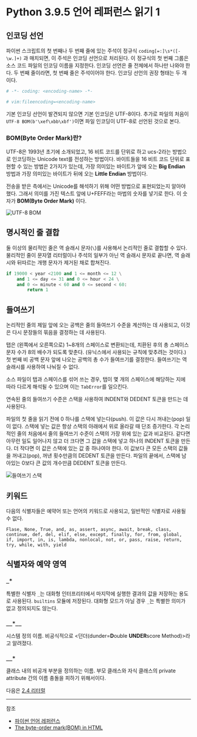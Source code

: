 # Python 3.9.5 언어 레퍼런스 읽기 1

## 인코딩 선언

파이썬 스크립트의 첫 번째나 두 번째 줄에 있는 주석이 정규식 `coding[=:]\s*([-\w.]+)` 과 매치되면, 이 주석은 인코딩 선언으로 처리된다. 이 정규식의 첫 번째 그룹은 소스 코드 파일의 인코딩 이름을 지정한다. 인코딩 선언은 줄 전체에서 하나만 나와야 한다. 두 번째 줄이라면, 첫 번째 줄은 주석이어야 한다. 인코딩 선언의 권장 형태는 두 개이다.

```python
# -*- coding: <encoding-name> -*-
```

```python
# vim:fileencoding=<encoding-name>
```

기본 인코딩 선언이 발견되지 않으면 기본 인코딩은 UTF-8이다. 추가로 파일의 처음이 `UTF-8 BOM(b'\xef\xbb\xbf')`이면 파일 인코딩이 UTF-8로 선언된 것으로 본다.

### BOM(Byte Order Mark)란?

UTF-8은 1993년 초기에 소개되었고, 16 비트 코드를 단위로 하고 ucs-2라는 방법으로 인코딩하는 Unicode text를 전성하는 방법이다. 바이트들을 16 비트 코드 단위로 표현할 수 있는 방법은 2가지가 있는데, 가장 의미있는 바이트가 앞에 오는 **Big Endian** 방법과 가장 의미있는 바이트가 뒤에 오는 **Little Endian** 방법이다.

전송을 받은 측에서는 Unicode를 해석하기 위해 어떤 방법으로 표현되었는지 알아야 했다. 그래서 의미를 가진 텍스트 앞에 U+FEFF라는 마법의 숫자를 넣기로 한다. 이 숫자가 **BOM(Byte Order Mark)** 이다.

![UTF-8 BOM](https://www.w3.org/International/questions/images/bom.png)

## 명시적인 줄 결합

둘 이상의 물리적인 줄은 역 슬래시 문자(`\`)를 사용해서 논리적인 줄로 결합할 수 있다. 물리적인 줄이 문자열 리터럴이나 주석의 일부가 아닌 역 슬래시 문자로 끝나면, 역 슬래시와 뒤따르는 개행 문자가 제거된 채로 합쳐진다. 

```python
if 19000 < year <2100 and 1 <= month <= 12 \
    and 1 <= day <= 31 and 0 <= hour < 24 \
    and 0 <= minute < 60 and 0 <= second < 60:
        return 1
```

## 들여쓰기

논리적인 줄의 제일 앞에 오는 공백은 줄의 들여쓰기 수준을 계산하는 데 사용되고, 이것은 다시 문장들의 묶음을 결정하는 데 사용된다.

탭은 (왼쪽에서 오른쪽으로) 1~8개의 스페이스로 변환되는데, 치환된 후의 총 스페이스 문자 수가 8의 배수가 되도록 맞춘다. (유닉스에서 사용되는 규칙에 맞추려는 것이다.) 첫 번째 비 공백 문자 앞에 나오는 공백의 총 수가 들여쓰기를 결정한다. 들여쓰기는 역 슬래시를 사용하여 나눠질 수 없다.

소스 파일이 탭과 스페이스를 섞어 쓰는 경우, 탭이 몇 개의 스페이스에 해당하는 지에 따라 다르게 해석될 수 있으며 이는 `TabError`를 일으킨다.

연속된 줄의 들여쓰기 수준은 스택을 사용하여 INDENT와 DEDENT 토큰을 만드는 데 사용된다.

파일의 첫 줄을 읽기 전에 0 하나를 스택에 넣는다(push). 이 값은 다시 꺼내는(pop) 일이 없다. 스택에 넣는 값은 항상 스택의 아래에서 위로 올라갈 때 단조 증가한다. 각 논리적인 줄의 처음에서 줄의 들여쓰기 수준이 스택의 가장 위에 있는 값과 비교된다. 같다면 아무런 일도 일어나지 않고 더 크다면 그 값을 스택에 넣고 하나의 INDENT 토큰을 만든다. 더 작다면 이 값은 스택에 있는 값 중 하나여야 한다. 이 값보다 큰 모든 스택의 값들을 꺼내고(pop), 꺼낸 횟수만큼의 DEDENT 토큰을 만든다. 파일의 끝에서, 스택에 남아있는 0보다 큰 값의 개수만큼 DEDENT 토큰을 만든다.

![들여쓰기 스택]()

## 키워드

다음의 식별자들은 예약어 또는 언어의 키워드로 사용되고, 일반적인 식별자로 사용될 수 없다.

```
Flase, None, True, and, as, assert, async, await, break, class, continue, def, del, elif, else, except, finally, for, from, global, if, import, in, is, lambda, nonlocal, not, or, pass, raise, return, try, while, with, yield
```

## 식별자와 예약 영역

### `_*`

특별한 식별자 `_`는 대화형 인터프리터에서 마지막에 실행한 결과의 값을 저장하는 용도로 사용된다. `builtins` 모듈에 저장된다. 대화형 모드가 아닐 경우 `_`는 특별한 의미가 없고 정의되지도 않는다.

### `__*__`

시스템 정의 이름. 비공식적으로 <던더(dunder=**D**ouble **UNDER**score Method)>라고 알려졌다.

### `__*`

클래스 내의 비공개 부분을 정의하는 이름. 부모 클래스와 자식 클래스의 private attribute 간의 이름 충돌을 피하기 위해서이다.


다음은 [2.4 리터럴](https://docs.python.org/ko/3/reference/lexical_analysis.html#literals)

---
참조
* [파이썬 언어 레퍼런스](https://docs.python.org/ko/3/reference/lexical_analysis.html)
* [The byte-order mark(BOM) in HTML](https://www.w3.org/International/questions/qa-byte-order-mark)
